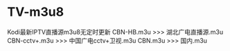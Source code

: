 # TV-m3u8
Kodi最新IPTV直播源m3u8无定时更新
CBN-HB.m3u >>> 湖北广电直播源.m3u
CBN-cctv+.m3u >>> 中国广电cctv+卫视.m3u
CBN.m3u >>> 国内.m3u
